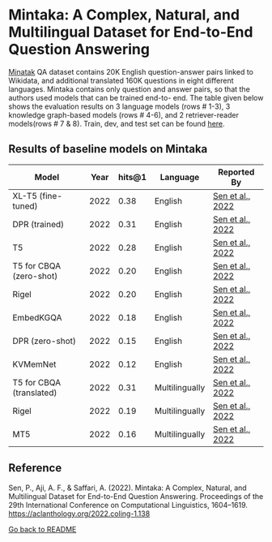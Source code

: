 # Mintaka: A Complex, Natural, and Multilingual Dataset for End-to-End Question Answering
[Minatak](https://aclanthology.org/2022.coling-1.138.pdf) QA dataset contains 20K English question-answer pairs linked to Wikidata, and additional translated 160K questions in eight different languages.
Mintaka contains only question and answer pairs, so that the authors used models that can be trained end-to- end. The table given below shows the evaluation results on 3 language models (rows # 1-3), 3 knowledge graph-based models (rows # 4-6), and 2 retriever-reader models(rows # 7 & 8).
Train, dev, and test set can be found [here](https://github.com/amazon-research/mintaka/tree/main/data).

##  Results of baseline models on Mintaka
 |Model  | Year | hits@1 | Language | Reported By |
 | ------------- | ------------- | ----------| ------------- | -------------- |
 | XL-T5 (fine-tuned) | 2022 | 0.38 | English | [Sen et al., 2022](https://aclanthology.org/2022.coling-1.138.pdf)|
 | DPR (trained) |2022 | 0.31 | English | [Sen et al., 2022](https://aclanthology.org/2022.coling-1.138.pdf)|
 | T5 | 2022 | 0.28 | English | [Sen et al., 2022](https://aclanthology.org/2022.coling-1.138.pdf)|
 | T5 for CBQA (zero-shot) | 2022 | 0.20 | English | [Sen et al., 2022](https://aclanthology.org/2022.coling-1.138.pdf)|
 |Rigel | 2022 | 0.20 | English | [Sen et al., 2022](https://aclanthology.org/2022.coling-1.138.pdf)|
 | EmbedKGQA | 2022 | 0.18 | English | [Sen et al., 2022](https://aclanthology.org/2022.coling-1.138.pdf)| 
 | DPR (zero-shot) |2022 | 0.15 | English | [Sen et al., 2022](https://aclanthology.org/2022.coling-1.138.pdf)|
 | KVMemNet | 2022 | 0.12 | English | [Sen et al., 2022](https://aclanthology.org/2022.coling-1.138.pdf)|
 | T5 for CBQA (translated)|2022 | 0.31 | Multilingually | [Sen et al., 2022](https://aclanthology.org/2022.coling-1.138.pdf)|
 | Rigel | 2022 | 0.19 | Multilingually |[Sen et al., 2022](https://aclanthology.org/2022.coling-1.138.pdf)|
 | MT5|2022 | 0.16 | Multilingually | [Sen et al., 2022](https://aclanthology.org/2022.coling-1.138.pdf)|

 ## Reference
 Sen, P., Aji, A. F., & Saffari, A. (2022). Mintaka: A Complex, Natural, and Multilingual Dataset for End-to-End Question Answering. Proceedings of the 29th International Conference on Computational Linguistics, 1604–1619. https://aclanthology.org/2022.coling-1.138
 
 [Go back to README](../README.md)
